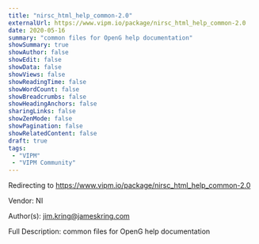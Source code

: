 ```yaml
---
title: "nirsc_html_help_common-2.0"
externalUrl: https://www.vipm.io/package/nirsc_html_help_common-2.0
date: 2020-05-16
summary: "common files for OpenG help documentation"
showSummary: true
showAuthor: false
showEdit: false
showData: false
showViews: false
showReadingTime: false
showWordCount: false
showBreadcrumbs: false
showHeadingAnchors: false
sharingLinks: false
showZenMode: false
showPagination: false
showRelatedContent: false
draft: true
tags:
 - "VIPM"
 - "VIPM Community"
---
```


Redirecting to https://www.vipm.io/package/nirsc_html_help_common-2.0

Vendor: NI

Author(s): jim.kring@jameskring.com
 
Full Description:
common files for OpenG help documentation